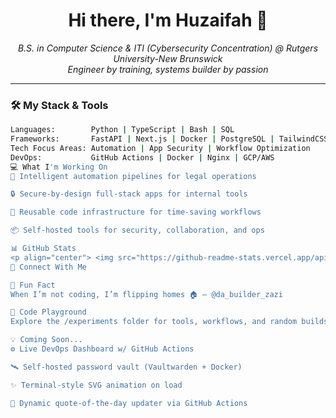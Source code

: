 <h1 align="center">Hi there, I'm Huzaifah 👋</h1>

<p align="center">
  <i>B.S. in Computer Science & ITI (Cybersecurity Concentration) @ Rutgers University-New Brunswick</i><br/>
  <i>Engineer by training, systems builder by passion</i>
</p>

---

### 🛠️ My Stack & Tools

```bash
Languages:        Python | TypeScript | Bash | SQL
Frameworks:       FastAPI | Next.js | Docker | PostgreSQL | TailwindCSS
Tech Focus Areas: Automation | App Security | Workflow Optimization
DevOps:           GitHub Actions | Docker | Nginx | GCP/AWS
💻 What I'm Working On
🧠 Intelligent automation pipelines for legal operations

🔒 Secure-by-design full-stack apps for internal tools

🧰 Reusable code infrastructure for time-saving workflows

📦 Self-hosted tools for security, collaboration, and ops

📊 GitHub Stats
<p align="center"> <img src="https://github-readme-stats.vercel.app/api?username=huzaifahmajid&show_icons=true&theme=radical" /> <br/> <img src="https://streak-stats.demolab.com?user=huzaifahmajid&theme=radical&date_format=M%20j%5B%2C%20Y%5D" /> </p>
🔗 Connect With Me

🧠 Fun Fact
When I’m not coding, I’m flipping homes 🏠 — @da_builder_zazi

🧪 Code Playground
Explore the /experiments folder for tools, workflows, and random builds — built for speed and utility.

💡 Coming Soon...
⚙️ Live DevOps Dashboard w/ GitHub Actions

🛰️ Self-hosted password vault (Vaultwarden + Docker)

✨ Terminal-style SVG animation on load

🔄 Dynamic quote-of-the-day updater via GitHub Actions
